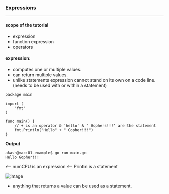 ### Expressions
---------------
#### scope of the tutorial
- expression
- function expression
- operators

#### expression: 

- computes one or multiple values.
- can return multiple values.
- unlike statements expression cannot stand on its own on a code line. (needs to be used with or within a statement)

```
package main

import (
	"fmt"
)

func main() {
	// + is an operator & 'hello' & ' Gophers!!!' are the statement
	fmt.Println("Hello" + " Gopher!!!")
}
```
**Output**
```
akash@mac:01-example$ go run main.go 
Hello Gopher!!!
```

<-- numCPU is an expression
<-- Println is a statement

![image](https://user-images.githubusercontent.com/28204484/87153407-0c652800-c2d5-11ea-9aa9-f4c031ca448d.png)

- anything that returns a value can be used as a statement.





                                                                 